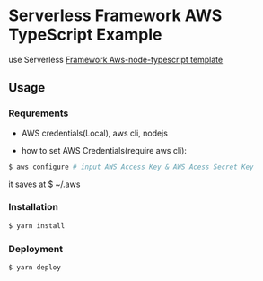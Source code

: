 # Serverless Framework AWS TypeScript Example

use Serverless [Framework Aws-node-typescript template ](https://github.com/serverless/examples/tree/v3/aws-node-typescript)

## Usage

### Requrements

- AWS credentials(Local), aws cli, nodejs

- how to set AWS Credentials(require aws cli):

```bash
$ aws configure # input AWS Access Key & AWS Acess Secret Key
```

it saves at $ ~/.aws

### Installation

```bash
$ yarn install
```

### Deployment

```bash
$ yarn deploy
```
